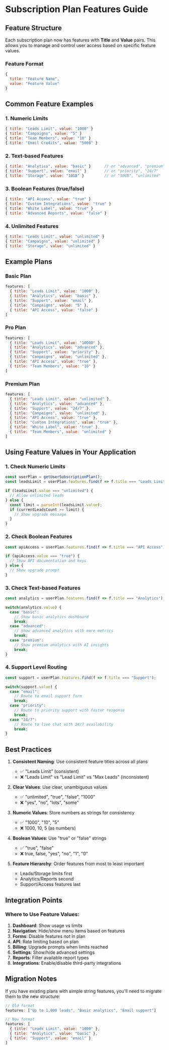# Subscription Plan Features Guide

## Feature Structure

Each subscription plan now has features with **Title** and **Value** pairs. This allows you to manage and control user access based on specific feature values.

### Feature Format

```javascript
{
  title: "Feature Name",
  value: "Feature Value"
}
```

## Common Feature Examples

### 1. Numeric Limits
```javascript
{ title: "Leads Limit", value: "1000" }
{ title: "Campaigns", value: "5" }
{ title: "Team Members", value: "10" }
{ title: "Email Credits", value: "5000" }
```

### 2. Text-based Features
```javascript
{ title: "Analytics", value: "basic" }      // or "advanced", "premium"
{ title: "Support", value: "email" }        // or "priority", "24/7"
{ title: "Storage", value: "10GB" }         // or "50GB", "unlimited"
```

### 3. Boolean Features (true/false)
```javascript
{ title: "API Access", value: "true" }
{ title: "Custom Integrations", value: "true" }
{ title: "White Label", value: "true" }
{ title: "Advanced Reports", value: "false" }
```

### 4. Unlimited Features
```javascript
{ title: "Leads Limit", value: "unlimited" }
{ title: "Campaigns", value: "unlimited" }
{ title: "Storage", value: "unlimited" }
```

## Example Plans

### Basic Plan
```javascript
features: [
  { title: "Leads Limit", value: "1000" },
  { title: "Analytics", value: "basic" },
  { title: "Support", value: "email" },
  { title: "Campaigns", value: "5" },
  { title: "API Access", value: "false" }
]
```

### Pro Plan
```javascript
features: [
  { title: "Leads Limit", value: "10000" },
  { title: "Analytics", value: "advanced" },
  { title: "Support", value: "priority" },
  { title: "Campaigns", value: "unlimited" },
  { title: "API Access", value: "true" },
  { title: "Team Members", value: "10" }
]
```

### Premium Plan
```javascript
features: [
  { title: "Leads Limit", value: "unlimited" },
  { title: "Analytics", value: "advanced" },
  { title: "Support", value: "24/7" },
  { title: "Campaigns", value: "unlimited" },
  { title: "API Access", value: "true" },
  { title: "Custom Integrations", value: "true" },
  { title: "White Label", value: "true" },
  { title: "Team Members", value: "unlimited" }
]
```

## Using Feature Values in Your Application

### 1. Check Numeric Limits
```javascript
const userPlan = getUserSubscriptionPlan();
const leadsLimit = userPlan.features.find(f => f.title === "Leads Limit");

if (leadsLimit.value === "unlimited") {
  // Allow unlimited leads
} else {
  const limit = parseInt(leadsLimit.value);
  if (currentLeadsCount >= limit) {
    // Show upgrade message
  }
}
```

### 2. Check Boolean Features
```javascript
const apiAccess = userPlan.features.find(f => f.title === "API Access");

if (apiAccess.value === "true") {
  // Show API documentation and keys
} else {
  // Show upgrade prompt
}
```

### 3. Check Text-based Features
```javascript
const analytics = userPlan.features.find(f => f.title === "Analytics");

switch(analytics.value) {
  case "basic":
    // Show basic analytics dashboard
    break;
  case "advanced":
    // Show advanced analytics with more metrics
    break;
  case "premium":
    // Show premium analytics with AI insights
    break;
}
```

### 4. Support Level Routing
```javascript
const support = userPlan.features.find(f => f.title === "Support");

switch(support.value) {
  case "email":
    // Route to email support form
    break;
  case "priority":
    // Route to priority support with faster response
    break;
  case "24/7":
    // Route to live chat with 24/7 availability
    break;
}
```

## Best Practices

1. **Consistent Naming**: Use consistent feature titles across all plans
   - ✅ "Leads Limit" (consistent)
   - ❌ "Leads Limit" vs "Lead Limit" vs "Max Leads" (inconsistent)

2. **Clear Values**: Use clear, unambiguous values
   - ✅ "unlimited", "true", "false", "1000"
   - ❌ "yes", "no", "lots", "some"

3. **Numeric Values**: Store numbers as strings for consistency
   - ✅ "1000", "10", "5"
   - ❌ 1000, 10, 5 (as numbers)

4. **Boolean Values**: Use "true" or "false" strings
   - ✅ "true", "false"
   - ❌ true, false, "yes", "no", "1", "0"

5. **Feature Hierarchy**: Order features from most to least important
   - Leads/Storage limits first
   - Analytics/Reports second
   - Support/Access features last

## Integration Points

### Where to Use Feature Values:

1. **Dashboard**: Show usage vs limits
2. **Navigation**: Hide/show menu items based on features
3. **Forms**: Disable features not in plan
4. **API**: Rate limiting based on plan
5. **Billing**: Upgrade prompts when limits reached
6. **Settings**: Show/hide advanced settings
7. **Reports**: Filter available report types
8. **Integrations**: Enable/disable third-party integrations

## Migration Notes

If you have existing plans with simple string features, you'll need to migrate them to the new structure:

```javascript
// Old format
features: ["Up to 1,000 leads", "Basic analytics", "Email support"]

// New format
features: [
  { title: "Leads Limit", value: "1000" },
  { title: "Analytics", value: "basic" },
  { title: "Support", value: "email" }
]
```
